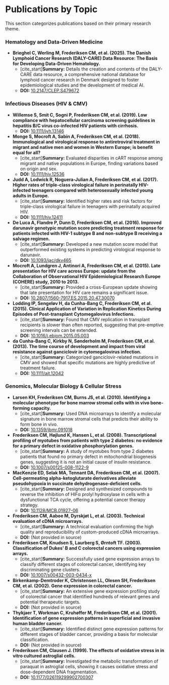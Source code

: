 # Publications by Topic

This section categorizes publications based on their primary research theme.

### Hematology and Data-Driven Medicine

* **Brieghel C, Werling M, Frederiksen CM, et al. (2025). The Danish Lymphoid Cancer Research (DALY-CARE) Data Resource: The Basis for Developing Data-Driven Hematology.**
    * [cite_start]**Summary:** Details the creation and contents of the DALY-CARE data resource, a comprehensive national database for lymphoid cancer research in Denmark designed to foster epidemiological studies and the development of medical AI.
    * **DOI:** [10.2147/CLEP.S479672](https://doi.org/10.2147/CLEP.S479672)

### Infectious Diseases (HIV & CMV)

* **Willemse S, Smit C, Sogni P, Frederiksen CM, et al. (2019). Low compliance with hepatocellular carcinoma screening guidelines in hepatitis B/C virus co-infected HIV patients with cirrhosis.**
    * **DOI:** [10.1111/jvh.13146](https://doi.org/10.1111/jvh.13146)
* **Monge S, Mocroft A, Sabin A, Frederiksen CM, et al. (2018). Immunological and virological response to antiretroviral treatment in migrant and native men and women in Western Europe; is benefit equal for all?**
    * [cite_start]**Summary:** Evaluated disparities in cART response among migrant and native populations in Europe, finding variations based on origin and sex.
    * **DOI:** [10.1111/hiv.12536](https://doi.org/10.1111/hiv.12536)
* **Judd A, Lodwick R, Noguera-Julian A, Frederiksen CM, et al. (2017). Higher rates of triple-class virological failure in perinatally HIV-infected teenagers compared with heterosexually infected young adults in Europe.**
    * [cite_start]**Summary:** Identified higher rates and risk factors for triple-class virological failure in teenagers with perinatally acquired HIV.
    * **DOI:** [10.1111/hiv.12411](https://doi.org/10.1111/hiv.12411)
* **De Luca A, Flandre P, Dunn D, Frederiksen CM, et al. (2016). Improved darunavir genotypic mutation score predicting treatment response for patients infected with HIV-1 subtype B and non-subtype B receiving a salvage regimen.**
    * [cite_start]**Summary:** Developed a new mutation score model that outperformed existing systems in predicting virological response to darunavir.
    * **DOI:** [10.1093/jac/dkv465](https://doi.org/10.1093/jac/dkv465)
* **Mocroft A, Lundgren J, Antinori A, Frederiksen CM, et al. (2015). Late presentation for HIV care across Europe: update from the Collaboration of Observational HIV Epidemiological Research Europe (COHERE) study, 2010 to 2013.**
    * [cite_start]**Summary:** Provided a cross-European update showing that late presentation for HIV care remains a significant issue.
    * **DOI:** [10.2807/1560-7917.ES.2015.20.47.30070](https://doi.org/10.2807/1560-7917.ES.2015.20.47.30070)
* **Lodding IP, Sengeløv H, da Cunha-Bang C, Frederiksen CM, et al. (2015). Clinical Application of Variation in Replication Kinetics During Episodes of Post-transplant Cytomegalovirus Infections.**
    * [cite_start]**Summary:** Found that CMV replication in transplant recipients is slower than often reported, suggesting that pre-emptive screening intervals can be extended.
    * **DOI:** [10.1016/j.ebiom.2015.05.003](https://doi.org/10.1016/j.ebiom.2015.05.003)
* **da Cunha-Bang C, Kirkby N, Sønderholm M, Frederiksen CM, et al. (2013). The time course of development and impact from viral resistance against ganciclovir in cytomegalovirus infection.**
    * [cite_start]**Summary:** Categorized ganciclovir-related mutations in CMV and showed that specific mutations are highly predictive of treatment failure.
    * **DOI:** [10.1111/ajt.12042](https://doi.org/10.1111/ajt.12042)

### Genomics, Molecular Biology & Cellular Stress

* **Larsen KH, Frederiksen CM, Burns JS, et al. (2010). Identifying a molecular phenotype for bone marrow stromal cells with in vivo bone-forming capacity.**
    * [cite_start]**Summary:** Used DNA microarrays to identify a molecular signature in bone marrow stromal cells that predicts their ability to form bone in vivo.
    * **DOI:** [10.1359/jbmr.091018](https://doi.org/10.1359/jbmr.091018)
* **Frederiksen CM, Højlund K, Hansen L, et al. (2008). Transcriptional profiling of myotubes from patients with type 2 diabetes: no evidence for a primary defect in oxidative phosphorylation genes.**
    * [cite_start]**Summary:** A study of myotubes from type 2 diabetes patients that found no primary defect in mitochondrial biogenesis genes, suggesting it is not an initial cause of insulin resistance.
    * **DOI:** [10.1007/s00125-008-1122-9](https://doi.org/10.1007/s00125-008-1122-9)
* **MacKenzie ED, Selak MA, Tennant DA, Frederiksen CM, et al. (2007). Cell-permeating alpha-ketoglutarate derivatives alleviate pseudohypoxia in succinate dehydrogenase-deficient cells.**
    * [cite_start]**Summary:** Designed and synthesized compounds to reverse the inhibition of HIFα prolyl hydroxylase in cells with a dysfunctional TCA cycle, offering a potential cancer therapy strategy.
    * **DOI:** [10.1128/MCB.01927-06](https://doi.org/10.1128/MCB.01927-06)
* **Frederiksen CM, Aaboe M, Dyrskjøt L, et al. (2003). Technical evaluation of cDNA microarrays.**
    * [cite_start]**Summary:** A technical evaluation confirming the high quality and reproducibility of custom-produced cDNA microarrays.
    * **DOI:** (Not provided in source)
* **Frederiksen CM, Knudsen S, Laurberg S, Ørntoft TF. (2003). Classification of Dukes' B and C colorectal cancers using expression arrays.**
    * [cite_start]**Summary:** Successfully used gene expression arrays to classify different stages of colorectal cancer, identifying key discriminating gene clusters.
    * **DOI:** [10.1007/s00432-003-0434-x](https://doi.org/10.1007/s00432-003-0434-x)
* **Birkenkamp-Demtroder K, Christensen LL, Olesen SH, Frederiksen CM, et al. (2002). Gene expression in colorectal cancer.**
    * [cite_start]**Summary:** An extensive gene expression profiling study of colorectal cancer that identified hundreds of relevant genes and potential therapeutic targets.
    * **DOI:** (Not provided in source)
* **Thykjaer T, Workman C, Kruhøffer M, Frederiksen CM, et al. (2001). Identification of gene expression patterns in superficial and invasive human bladder cancer.**
    * [cite_start]**Summary:** Identified distinct gene expression patterns for different stages of bladder cancer, providing a basis for molecular classification.
    * **DOI:** (Not provided in source)
* **Frederiksen CM, Clausen J. (1999). The effects of oxidative stress in in vitro cultured astroglial cells.**
    * [cite_start]**Summary:** Investigated the metabolic transformation of paraquat in astroglial cells, showing it causes oxidative stress and dose-dependent DNA fragmentation.
    * **DOI:** [10.1177/026119299902700307](https://doi.org/10.1177/026119299902700307)
    